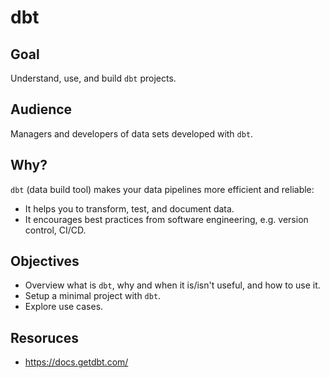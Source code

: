 # dbt

## Goal

Understand, use, and build `dbt` projects.

## Audience

Managers and developers of data sets developed with `dbt`.

## Why?

`dbt` (data build tool) makes your data pipelines more efficient and reliable:

* It helps you to transform, test, and document data. 
* It encourages best practices from software engineering, e.g. version control, CI/CD.

## Objectives

* Overview what is `dbt`, why and when it is/isn't useful, and how to use it.
* Setup a minimal project with `dbt`.
* Explore use cases.

## Resoruces

* https://docs.getdbt.com/

